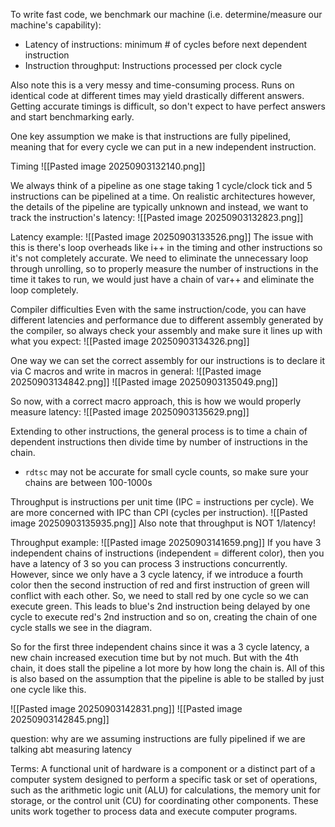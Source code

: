 To write fast code, we benchmark our machine (i.e. determine/measure our machine's capability):
- Latency of instructions: minimum # of cycles before next dependent instruction
- Instruction throughput: Instructions processed per clock cycle

Also note this is a very messy and time-consuming process. Runs on identical code at different times may yield drastically different answers. Getting accurate timings is difficult, so don't expect to have perfect answers and start benchmarking early.

One key assumption we make is that instructions are fully pipelined, meaning that for every cycle we can put in a new independent instruction.

Timing
![[Pasted image 20250903132140.png]]

We always think of a pipeline as one stage taking 1 cycle/clock tick and 5 instructions can be pipelined at a time. On realistic architectures however, the details of the pipeline are typically unknown and instead, we want to track the instruction's latency:
![[Pasted image 20250903132823.png]]

Latency example:
![[Pasted image 20250903133526.png]]
The issue with this is there's loop overheads like i++ in the timing and other instructions so it's not completely accurate. We need to eliminate the unnecessary loop through unrolling, so to properly measure the number of instructions in the time it takes to run, we would just have a chain of var++ and eliminate the loop completely.

Compiler difficulties
Even with the same instruction/code, you can have different latencies and performance due to different assembly generated by the compiler, so always check your assembly and make sure it lines up with what you expect:
![[Pasted image 20250903134326.png]]

One way we can set the correct assembly for our instructions is to declare it via C macros and write in macros in general:
![[Pasted image 20250903134842.png]]
![[Pasted image 20250903135049.png]]

So now, with a correct macro approach, this is how we would properly measure latency:
![[Pasted image 20250903135629.png]]

Extending to other instructions, the general process is to time a chain of dependent instructions then divide time by number of instructions in the chain.
- `rdtsc` may not be accurate for small cycle counts, so make sure your chains are between 100-1000s

Throughput is instructions per unit time (IPC = instructions per cycle). We are more concerned with IPC than CPI (cycles per instruction).
![[Pasted image 20250903135935.png]]
Also note that throughput is NOT 1/latency!

Throughput example:
![[Pasted image 20250903141659.png]]
If you have 3 independent chains of instructions (independent = different color), then you have a latency of 3 so you can process 3 instructions concurrently. However, since we only have a 3 cycle latency, if we introduce a fourth color then the second instruction of red and first instruction of green will conflict with each other. So, we need to stall red by one cycle so we can execute green. This leads to blue's 2nd instruction being delayed by one cycle to execute red's 2nd instruction and so on, creating the chain of one cycle stalls we see in the diagram.

So for the first three independent chains since it was a 3 cycle latency, a new chain increased execution time but by not much. But with the 4th chain, it does stall the pipeline a lot more by how long the chain is. All of this is also based on the assumption that the pipeline is able to be stalled by just one cycle like this.

![[Pasted image 20250903142831.png]]
![[Pasted image 20250903142845.png]]

question:
why are we assuming instructions are fully pipelined if we are talking abt measuring latency

Terms:
A functional unit of hardware is a component or a distinct part of a computer system designed to perform a specific task or set of operations, such as the arithmetic logic unit (ALU) for calculations, the memory unit for storage, or the control unit (CU) for coordinating other components. These units work together to process data and execute computer programs.